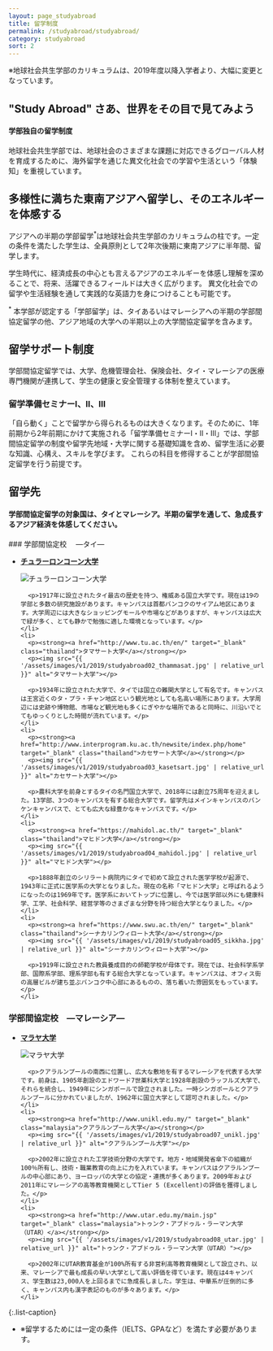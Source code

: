 ```yaml
---
layout: page_studyabroad
title: 留学制度
permalink: /studyabroad/studyabroad/
category: studyabroad
sort: 2
---
```

※地球社会共生学部のカリキュラムは、2019年度以降入学者より、大幅に変更となっています。


## "Study Abroad" さあ、世界をその目で見てみよう


#### 学部独自の留学制度
地球社会共生学部では、地球社会のさまざまな課題に対応できるグローバル人材を育成するために、海外留学を通じた異文化社会での学習や生活という「体験知」を重視しています。

## 多様性に満ちた東南アジアへ留学し、そのエネルギーを体感する
アジアへの半期の学部留学<sup>*</sup>は地球社会共生学部のカリキュラムの柱です。一定の条件を満たした学生は、全員原則として2年次後期に東南アジアに半年間、留学します。

学生時代に、経済成長の中心とも言えるアジアのエネルギーを体感し理解を深めることで、将来、活躍できるフィールドは大きく広がります。
異文化社会での留学や生活経験を通して実践的な英語力を身につけることも可能です。

<sup>*</sup> 本学部が認定する「学部留学」は、タイあるいはマレーシアへの半期の学部間協定留学の他、アジア地域の大学への半期以上の大学間協定留学を含みます。


## 留学サポート制度

学部間協定留学では、大学、危機管理会社、保険会社、タイ・マレーシアの医療専門機関が連携して、学生の健康と安全管理する体制を整えています。



### 留学準備セミナーⅠ、Ⅱ、Ⅲ
「自ら動く」ことで留学から得られるものは大きくなります。そのために、1年前期から2年前期にかけて実施される「留学準備セミナーⅠ・Ⅱ・Ⅲ」では、学部間協定留学の制度や留学先地域・大学に関する基礎知識を含め、留学生活に必要な知識、心構え、スキルを学びます。
これらの科目を修得することが学部間協定留学を行う前提です。 


## 留学先

#### 学部間協定留学の対象国は、タイとマレーシア。半期の留学を通して、急成長するアジア経済を体感してください。


<div id="agreement">
### 学部間協定校　 ―タイ―

  <ul class="list-grid">
    <li>
      <p><strong><a href="http://www.chula.ac.th/en/" target="_blank" class="thailand">チュラーロンコーン大学</a></strong></p>
      <p><img src="{{ '/assets/images/v1/2019/studyabroad01_chula.jpg' | relative_url }}" alt="チュラーロンコーン大学"></p>

      <p>1917年に設立されたタイ最古の歴史を持つ、権威ある国立大学です。現在は19の学部と多数の研究施設があります。キャンパスは首都バンコクのサイアム地区にあります。大学周辺には大きなショッピングモールや市場などがありますが、キャンパスは広大で緑が多く、とても静かで勉強に適した環境となっています。</p>
    </li>
    <li>
      <p><strong><a href="http://www.tu.ac.th/en/" target="_blank" class="thailand">タマサート大学</a></strong></p>
      <p><img src="{{ '/assets/images/v1/2019/studyabroad02_thammasat.jpg' | relative_url }}" alt="タマサート大学"></p>

      <p>1934年に設立された大学で、タイでは国立の難関大学として有名です。キャンパスは王宮近くのタ・プラ・チャン地区という観光地としても名高い場所にあります。大学周辺には史跡や博物館、市場など観光地も多くにぎやかな場所であると同時に、川沿いでとてもゆっくりとした時間が流れています。</p>
    </li>
    <li>
      <p><strong><a href="http://www.interprogram.ku.ac.th/newsite/index.php/home" target="_blank" class="thailand">カセサート大学</a></strong></p>
      <p><img src="{{ '/assets/images/v1/2019/studyabroad03_kasetsart.jpg' | relative_url }}" alt="カセサート大学"></p>

      <p>農科大学を前身とするタイの名門国立大学で、2018年には創立75周年を迎えました。13学部、3つのキャンパスを有する総合大学です。留学先はメインキャンパスのバンケンキャンパスで、とても広大な緑豊かなキャンパスです。</p>
    </li>
    <li>
      <p><strong><a href="https://mahidol.ac.th/" target="_blank" class="thailand">マヒドン大学</a></strong></p>
      <p><img src="{{ '/assets/images/v1/2019/studyabroad04_mahidol.jpg' | relative_url }}" alt="マヒドン大学"></p>

      <p>1888年創立のシリラート病院内にタイで初めて設立された医学学校が起源で、1943年に正式に医学系の大学となりました。現在の名称「マヒドン大学」と呼ばれるようになったのは1969年です。医学系においてトップに位置し、今では医学部以外にも健康科学、工学、社会科学、経営学等のさまざまな分野を持つ総合大学となりました。</p>
    </li>
    <li>
      <p><strong><a href="https://www.swu.ac.th/en/" target="_blank" class="thailand">シーナカリンウィロート大学</a></strong></p>
      <p><img src="{{ '/assets/images/v1/2019/studyabroad05_sikkha.jpg' | relative_url }}" alt="シーナカリンウィロート大学"></p>

      <p>1919年に設立された教員養成目的の師範学校が母体です。現在では、社会科学系学部、国際系学部、理系学部も有する総合大学となっています。キャンパスは、オフィス街の高層ビルが建ち並ぶバンコク中心部にあるものの、落ち着いた雰囲気をもっています。</p>
    </li>
  </ul>

### 学部間協定校　―マレーシア―

  <ul class="list-grid">
    <li>
      <p><strong><a href="https://www.um.edu.my" target="_blank" class="malaysia">マラヤ大学</a></strong></p>
      <p><img src="{{ '/assets/images/v1/2019/studyabroad06_malaya.jpg' | relative_url }}" alt="マラヤ大学"></p>

      <p>クアラルンプールの南西に位置し、広大な敷地を有するマレーシアを代表する大学です。前身は、1905年創設のエドワード7世薬科大学と1928年創設のラッフルズ大学で、それらを統合し、1949年にシンガポールで設立されました。一時シンガポールとクアラルンプールに分かれていましたが、1962年に国立大学として認可されました。</p>
    </li>
    <li>
      <p><strong><a href="http://www.unikl.edu.my/" target="_blank" class="malaysia">クアラルンプール大学</a></strong></p>
      <p><img src="{{ '/assets/images/v1/2019/studyabroad07_unikl.jpg' | relative_url }}" alt="クアラルンプール大学"></p>

      <p>2002年に設立された工学技術分野の大学です。地方・地域開発省傘下の組織が100％所有し、技術・職業教育の向上に力を入れています。キャンパスはクアラルンプールの中心部にあり、ヨーロッパの大学との協定・連携が多くあります。2009年および2011年にマレーシアの高等教育機関としてTier 5 (Excellent)の評価を獲得しました。</p>
    </li>
    <li>
      <p><strong><a href="http://www.utar.edu.my/main.jsp" target="_blank" class="malaysia">トゥンク・アブドゥル・ラーマン大学（UTAR）</a></strong></p>
      <p><img src="{{ '/assets/images/v1/2019/studyabroad08_utar.jpg' | relative_url }}" alt="トゥンク・アブドゥル・ラーマン大学（UTAR）"></p>

      <p>2002年にUTAR教育基金が100%所有する非営利高等教育機関として設立され、以来、マレーシアで最も成長の早い大学として高い評価を得ています。現在は4キャンパス、学生数は23,000人を上回るまでに急成長しました。学生は、中華系が圧倒的に多く、キャンパス内も漢字表記のものが多々あります。</p>
    </li>
  </ul>

{:.list-caption}
*   <span class="asterisk">※</span>留学するためには一定の条件（IELTS、GPAなど）を満たす必要があります。
</div>
